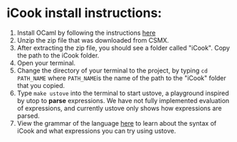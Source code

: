 # iCook install instructions:
1. Install OCaml by following the instructions [here](https://cs3110.github.io/textbook/chapters/preface/install.html)
2. Unzip the zip file that was downloaded from CSMX. 
3. After extracting the zip file, you should see a folder called "iCook". Copy the path to the iCook folder.
4. Open your terminal.
5. Change the directory of your terminal to the project, by typing `cd PATH_NAME` where `PATH_NAME`is the name of the path to the "iCook" folder that you copied.
6. Type `make ustove` into the terminal to start ustove, a playground inspired by utop to **parse** expressions. We have not fully implemented evaluation of expressions, and currently ustove only shows how expressions are parsed.
7. View the grammar of the language [here](./grammar.md) to learn about the syntax of iCook and what expressions you can try using ustove.
